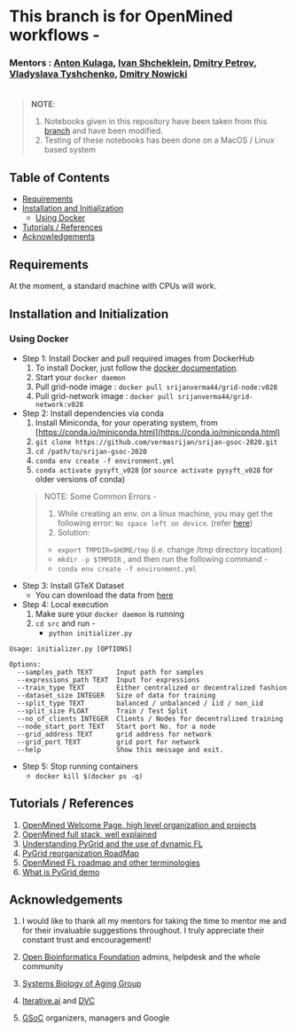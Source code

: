# This branch is for OpenMined workflows - 

### Mentors : [Anton Kulaga](https://www.linkedin.com/in/antonkulaga/?originalSubdomain=ro), [Ivan Shcheklein](https://www.linkedin.com/in/shcheklein/), [Dmitry Petrov](https://www.linkedin.com/in/dmitryleopetrov/), [Vladyslava Tyshchenko](https://www.linkedin.com/in/vladyslava-tyshchenko-296742125/?originalSubdomain=ua), [Dmitry Nowicki]()<br/><br/>
> __NOTE__: 
> 1. Notebooks given in this repository have been taken from this [branch](https://github.com/OpenMined/PySyft/tree/master/examples/tutorials) and have been modified.
> 2. Testing of these notebooks has been done on a MacOS / Linux based system
## Table of Contents

- [Requirements](#requirements)
- [Installation and Initialization](#installation-and-initialization)
  * [Using Docker](#using-docker)
- [Tutorials / References](#tutorials--references)
- [Acknowledgements](#acknowledgements)

## Requirements

At the moment, a standard machine with CPUs will work. 

## Installation and Initialization
### Using Docker
- Step 1: Install Docker and pull required images from DockerHub
    1. To install Docker, just follow the [docker documentation](https://docs.docker.com/install/).
    2. Start your `docker daemon`
    3. Pull grid-node image : `docker pull srijanverma44/grid-node:v028`
    4. Pull grid-network image : `docker pull srijanverma44/grid-network:v028`
- Step 2: Install dependencies via conda
    1. Install Miniconda, for your operating system, from [https://conda.io/miniconda.html](https://conda.io/miniconda.html)
    2. `git clone https://github.com/vermasrijan/srijan-gsoc-2020.git`
    3. `cd /path/to/srijan-gsoc-2020`
    4. `conda env create -f environment.yml`
    5. `conda activate pysyft_v028` (or `source activate pysyft_v028` for older versions of conda)
    > NOTE: Some Common Errors -                                                                                                                                                                                                                                                                                                                                                                                                                            
    > 1. While creating an env. on a linux machine, you may get the following error: `No space left on device`. (refer [here](https://stackoverflow.com/questions/40755610/ioerror-errno-28-no-space-left-on-device-while-installing-tensorflow))                                                                                                                                                                                                                                                                                                                                                                                                         
    > 2. Solution: 
    >   - `export TMPDIR=$HOME/tmp` (i.e. change /tmp directory location)
    >   - `mkdir -p $TMPDIR` , and then run the following command -
    >   - `conda env create -f environment.yml`
- Step 3: Install GTeX Dataset
    - You can download the data from [here](https://drive.google.com/drive/folders/1cFcDhjzk82j7wXZMJ39xWNCmxEN2RzWq?usp=sharing)
- Step 4: Local execution
    1. Make sure your `docker daemon` is running
    2. `cd src` and run - 
        - `python initializer.py`
```     
Usage: initializer.py [OPTIONS]

Options:
  --samples_path TEXT      Input path for samples
  --expressions_path TEXT  Input for expressions
  --train_type TEXT        Either centralized or decentralized fashion
  --dataset_size INTEGER   Size of data for training
  --split_type TEXT        balanced / unbalanced / iid / non_iid
  --split_size FLOAT       Train / Test Split
  --no_of_clients INTEGER  Clients / Nodes for decentralized training
  --node_start_port TEXT   Start port No. for a node
  --grid_address TEXT      grid address for network
  --grid_port TEXT         grid port for network
  --help                   Show this message and exit.
```
- Step 5: Stop running containers
    - `docker kill $(docker ps -q)`

## Tutorials / References
1. [OpenMined Welcome Page, high level organization and projects](https://github.com/OpenMined/OM-Welcome-Package)
2. [OpenMined full stack, well explained](https://www.youtube.com/watch?v=NJBBE_SN90A)<br/>
3. [Understanding PyGrid and the use of dynamic FL](https://github.com/OpenMined/Roadmap/blob/master/web_and_mobile_team/projects/dynamic_federated_learning.md)<br/>
4. [PyGrid reorganization RoadMap](https://github.com/OpenMined/Roadmap/blob/master/web_and_mobile_team/projects/common/pygrid_reorganization.md)<br/>
5. [OpenMined FL roadmap and other terminologies](https://github.com/OpenMined/Roadmap/blob/master/web_and_mobile_team/projects/federated_learning.md)
6. [What is PyGrid demo](https://blog.openmined.org/what-is-pygrid-demo/)

## Acknowledgements
1. I would like to thank all my mentors for taking the time to mentor me and for their invaluable suggestions throughout. I truly appreciate their constant trust and encouragement!<br/>

2. [Open Bioinformatics Foundation](https://www.open-bio.org/) admins, helpdesk and the whole community <br/>

3. [Systems Biology of Aging Group](http://www.aging-research.group/) <br/>

4. [Iterative.ai](https://iterative.ai/) and [DVC](https://dvc.org/) <br/>

5. [GSoC](https://summerofcode.withgoogle.com/) organizers, managers and Google 